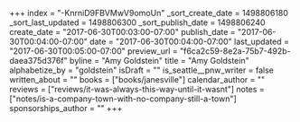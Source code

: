 +++
index = "-KnrniD9FBVMwV9omoUn"
_sort_create_date = 1498806180
_sort_last_updated = 1498806300
_sort_publish_date = 1498806240
create_date = "2017-06-30T00:03:00-07:00"
publish_date = "2017-06-30T00:04:00-07:00"
date = "2017-06-30T00:04:00-07:00"
last_updated = "2017-06-30T00:05:00-07:00"
preview_url = "f6ca2c59-8e2a-75b7-492b-daea375d376f"
byline = "Amy Goldstein"
title = "Amy Goldstein"
alphabetize_by = "goldstein"
isDraft = ""
is_seattle__pnw_writer = false
written_about = ""
books = ["books/janesville"]
calendar_author = ""
reviews = ["reviews/it-was-always-this-way-until-it-wasnt"]
notes = ["notes/is-a-company-town-with-no-company-still-a-town"]
sponsorships_author = ""
+++
